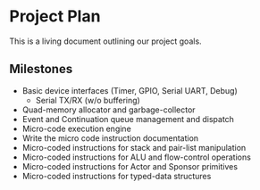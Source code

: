 # Project Plan

This is a living document outlining our project goals.

## Milestones

  * Basic device interfaces (Timer, GPIO, Serial UART, Debug)
    * Serial TX/RX (w/o buffering)
  * Quad-memory allocator and garbage-collector
  * Event and Continuation queue management and dispatch
  * Micro-code execution engine
  * Write the micro code instruction documentation
  * Micro-coded instructions for stack and pair-list manipulation
  * Micro-coded instructions for ALU and flow-control operations
  * Micro-coded instructions for Actor and Sponsor primitives
  * Micro-coded instructions for typed-data structures
